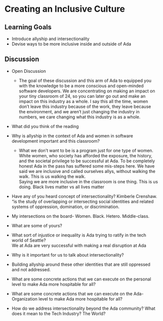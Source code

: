 # Creating an Inclusive Culture

## Learning Goals
+ Introduce allyship and intersectionality 
+ Devise ways to be more inclusive inside and outside of Ada

## Discussion
+ Open Discussion
  +	The goal of these discussion and this arm of Ada to equipped you with the knowledge to be a more conscious and open-minded software developers.  We are concentrating on making an impact on your tiny classroom of 24, so you can later go out and make an impact on this industry as a whole.  I say this all the time, women don’t leave this industry because of the work, they leave because the environment, and we aren’t just changing the industry in numbers, we care changing what this industry is as a whole.
+ What did you think of the reading 
+ Why is allyship in the context of Ada and women in software development important and this classroom? 
  + What we don’t want to be is a program just for one type of women.  White women, who society has afforded the exposure, the history, and the societal privilege to be successful at Ada. To be completely honest Ada in the pass has suffered some mis-steps here.  We have said we are inclusive and called ourselves allys, without walking the walk.  This is us walking the walk.  
Saying we are more inclusive in the classroom is one thing.  This is us doing. 
Black lives matter vs all lives matter 
+ Have any of you heard concept of intersectionality? Kimberle Crenshaw.  “is the study of overlapping or intersecting social identities and related systems of oppression, domination, or discrimination. 
+	My intersections on the board- Women. Black. Hetero. Middle-class. 
+	What are some of yours? 
+ 	What sort of injustice or inequality is Ada trying to ratify in the tech world of Seattle?  
	We at Ada are very successful with making a real disruption  at Ada

+ Why is it important for us to talk about intersectionality?
+   Building allyship around these other identities that are still oppressed and not addressed.  

+ What are some concrete actions that we can execute on the personal level to make Ada more hospitable for all?
+ What are some concrete actions that we can execute on the Ada-Organization level to make Ada more hospitable for all?
+ How do we address intersectionality beyond the Ada community? What does it mean to the Tech Industry? The World?
